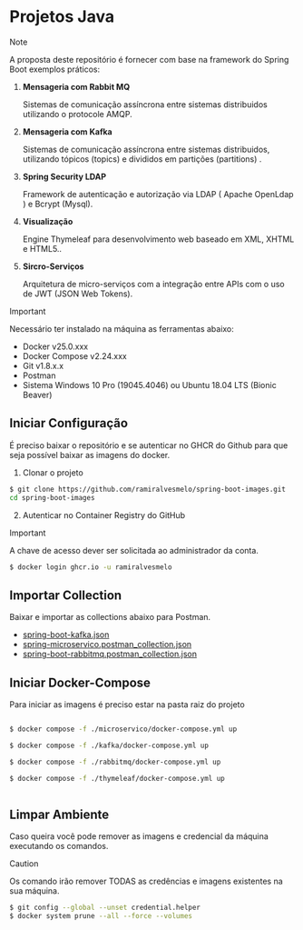 # Projetos Java

> [!NOTE]
> A proposta deste repositório é fornecer com base na framework do Spring Boot exemplos práticos:

1. **Mensageria com Rabbit MQ**

    Sistemas de comunicação assíncrona entre sistemas distribuidos utilizando o protocole AMQP.

2. **Mensageria com Kafka**

    Sistemas de comunicação assíncrona entre sistemas distribuidos, utilizando tópicos (topics) e divididos em partições (partitions) .

3. **Spring Security LDAP**

    Framework de autenticação e autorização via LDAP ( Apache OpenLdap ) e Bcrypt (Mysql).

4. **Visualização**

    Engine Thymeleaf para desenvolvimento web baseado em XML, XHTML e HTML5..

5. **Sircro-Serviços**

    Arquitetura de micro-serviços com a integração entre APIs com o uso de JWT (JSON Web Tokens).

> [!IMPORTANT]
> Necessário ter instalado na máquina as ferramentas abaixo:

- Docker v25.0.xxx
- Docker Compose v2.24.xxx
- Git v1.8.x.x
- Postman
- Sistema Windows 10 Pro (19045.4046) ou Ubuntu 18.04 LTS (Bionic Beaver)

## Iniciar Configuração

É preciso baixar o repositório e se autenticar no GHCR do Github para que seja possível baixar as imagens do docker.

1. Clonar o projeto

```sh
$ git clone https://github.com/ramiralvesmelo/spring-boot-images.git
cd spring-boot-images
```

2. Autenticar no Container Registry do GitHub

> [!IMPORTANT]
> A chave de acesso dever ser solicitada ao administrador da conta.

```sh
$ docker login ghcr.io -u ramiralvesmelo 
```

## Importar Collection 

Baixar e importar as collections abaixo para Postman.

- <a href="spring-boot-kafka/spring-boot-kafka.postman_collection.json">spring-boot-kafka.json</a>
- <a href="spring-microservico/spring-microservico.postman_collection.json">spring-microservico.postman_collection.json</a>
- <a href="spring-boot-rabbitmq/spring-boot-rabbitmq.postman_collection.json">spring-boot-rabbitmq.postman_collection.json</a>


## Iniciar Docker-Compose

Para iniciar as imagens é preciso estar na pasta raiz do projeto 

```sh

$ docker compose -f ./microservico/docker-compose.yml up

$ docker compose -f ./kafka/docker-compose.yml up

$ docker compose -f ./rabbitmq/docker-compose.yml up

$ docker compose -f ./thymeleaf/docker-compose.yml up



```

## Limpar Ambiente

Caso queira você pode remover as imagens e credencial da máquina executando os comandos.

> [!CAUTION]
> Os comando irão remover TODAS as credências e imagens existentes na sua máquina.

```sh
$ git config --global --unset credential.helper
$ docker system prune --all --force --volumes
```